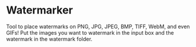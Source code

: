 # Watermarker
Tool to place watermarks on PNG, JPG, JPEG, BMP, TIFF, WebM, and even GIFs!  Put the images you want to watermark in the input box and the watermark in the watermark folder.
